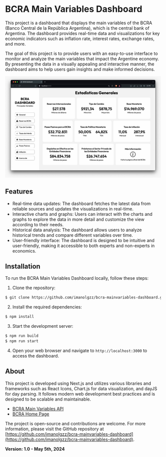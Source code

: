 # BCRA Main Variables Dashboard


This project is a dashboard that displays the main variables of the BCRA (Banco Central de la República Argentina), which is the central bank of Argentina. The dashboard provides real-time data and visualizations for key economic indicators such as inflation rate, interest rates, exchange rates, and more.

The goal of this project is to provide users with an easy-to-use interface to monitor and analyze the main variables that impact the Argentine economy. By presenting the data in a visually appealing and interactive manner, the dashboard aims to help users gain insights and make informed decisions.

![Project Image](./projectImage.png)

## Features

- Real-time data updates: The dashboard fetches the latest data from reliable sources and updates the visualizations in real-time.
- Interactive charts and graphs: Users can interact with the charts and graphs to explore the data in more detail and customize the view according to their needs.
- Historical data analysis: The dashboard allows users to analyze historical trends and compare different variables over time.
- User-friendly interface: The dashboard is designed to be intuitive and user-friendly, making it accessible to both experts and non-experts in economics.

## Installation

To run the BCRA Main Variables Dashboard locally, follow these steps:

1. Clone the repository:
```bash
$ git clone https://github.com/imanolgzz/bcra-mainvariables-dashboard.git
```
2. Install the required dependencies:
```bash
$ npm install
```
3. Start the development server:
```bash
$ npm run build
$ npm run start
```
4. Open your web browser and navigate to `http://localhost:3000` to access the dashboard.

## About

This project is developed using Next.js and utilizes various libraries and frameworks such as React Icons, Chart.js for data visualization, and dayJS for day parsing. It follows modern web development best practices and is designed to be scalable and maintainable.


- [BCRA Main Variables API](https://www.bcra.gob.ar/)
- [BCRA Home Page](https://www.bcra.gob.ar/)

The project is open-source and contributions are welcome. For more information, please visit the GitHub repository at [https://github.com/imanolgzz/bcra-mainvariables-dashboard](https://github.com/imanolgzz/bcra-mainvariables-dashboard).

**Version: 1.0 - May 5th, 2024**